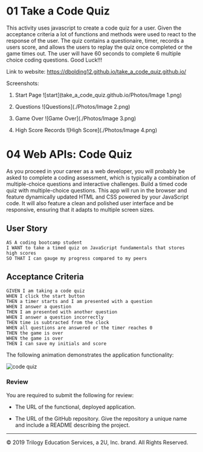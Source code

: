 # 01 Take a Code Quiz 

This activity uses javascript to create a code quiz for a user. Given the acceptance criteria a lot of functions and methods were used to react to the response of the user. The quiz contains a questionaire, timer, records a users score, and allows the users to replay the quiz once completed or the game times out. The user will have 60 seconds to complete 6 multiple choice coding questions. Good Luck!!!

Link to website: https://dbolding12.github.io/take_a_code_quiz.github.io/

Screenshots:
1. Start Page
![start](take_a_code_quiz.github.io/Photos/Image 1.png)

2. Questions
![Questions](./Photos/Image 2.png)

3. Game Over
![Game Over](./Photos/Image 3.png)

4. High Score Records 
![High Score](./Photos/Image 4.png)


# 04 Web APIs: Code Quiz

As you proceed in your career as a web developer, you will probably be asked to complete a coding assessment, which is typically a combination of multiple-choice questions and interactive challenges. Build a timed code quiz with multiple-choice questions. This app will run in the browser and feature dynamically updated HTML and CSS powered by your JavaScript code. It will also feature a clean and polished user interface and be responsive, ensuring that it adapts to multiple screen sizes.

## User Story

```
AS A coding bootcamp student
I WANT to take a timed quiz on JavaScript fundamentals that stores high scores
SO THAT I can gauge my progress compared to my peers
```

## Acceptance Criteria

```
GIVEN I am taking a code quiz
WHEN I click the start button
THEN a timer starts and I am presented with a question
WHEN I answer a question
THEN I am presented with another question
WHEN I answer a question incorrectly
THEN time is subtracted from the clock
WHEN all questions are answered or the timer reaches 0
THEN the game is over
WHEN the game is over
THEN I can save my initials and score
```

The following animation demonstrates the application functionality:

![code quiz](./Assets/04-web-apis-homework-demo.gif)

### Review

You are required to submit the following for review:

* The URL of the functional, deployed application.

* The URL of the GitHub repository. Give the repository a unique name and include a README describing the project.

- - -
© 2019 Trilogy Education Services, a 2U, Inc. brand. All Rights Reserved.
